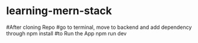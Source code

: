 # learning-mern-stack
#After cloning Repo
#go to terminal, move to backend and add dependency through
  npm install
#to Run the App
  npm run dev
